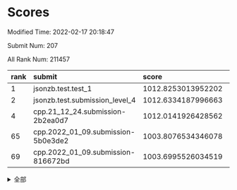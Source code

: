 # Scores

Modified Time: 2022-02-17 20:18:47

Submit Num: 207

All Rank Num: 211457

| rank |               submit               |       score        |       sigma        | pk_num |
| :--- | :--------------------------------- | :----------------- | :----------------- | :----- |
| 1    | jsonzb.test.test_1                 | 1012.8253013952202 | 0.7999196282661825 | 4086   |
| 2    | jsonzb.test.submission_level_4     | 1012.6334187996663 | 0.8046777246039206 | 4086   |
| 4    | cpp.21_12_24.submission-2b2ea0d7   | 1012.0141926428562 | 0.7884565520397903 | 4086   |
| 65   | cpp.2022_01_09.submission-5b0e3de2 | 1003.8076534346078 | 0.7105480500600883 | 4085   |
| 69   | cpp.2022_01_09.submission-816672bd | 1003.6995526034519 | 0.7148443760560232 | 4091   |


<details>
<summary>全部</summary>

| rank |                 submit                 |       score        |       sigma        | pk_num |
| :--- | :------------------------------------- | :----------------- | :----------------- | :----- |
| 1    | jsonzb.test.test_1                     | 1012.8253013952202 | 0.7999196282661825 | 4086   |
| 2    | jsonzb.test.submission_level_4         | 1012.6334187996663 | 0.8046777246039206 | 4086   |
| 3    | gobigger.level_3.submission_level_3_4  | 1012.2223643319184 | 0.777298991829451  | 4089   |
| 4    | cpp.21_12_24.submission-2b2ea0d7       | 1012.0141926428562 | 0.7884565520397903 | 4086   |
| 5    | gobigger.level_3.submission_level_3_27 | 1011.7559596289009 | 0.7748004760084997 | 4083   |
| 6    | gobigger.level_3.submission_level_3_36 | 1011.5735478146178 | 0.7601264949122132 | 4081   |
| 7    | gobigger.level_3.submission_level_3_31 | 1011.4489939473889 | 0.7734653102464515 | 4081   |
| 8    | gobigger.level_3.submission_level_3_39 | 1011.3612627766238 | 0.775501943528116  | 4091   |
| 9    | gobigger.level_3.submission_level_3_20 | 1011.0257754039379 | 0.7595468265703015 | 4087   |
| 10   | gobigger.level_3.submission_level_3_15 | 1011.0059198569381 | 0.7590488038907013 | 4090   |
| 11   | gobigger.level_3.submission_level_3_35 | 1010.9406065510367 | 0.7838517485665074 | 4088   |
| 12   | gobigger.level_3.submission_level_3_3  | 1010.8939109209915 | 0.7657113192795785 | 4088   |
| 13   | gobigger.level_3.submission_level_3_44 | 1010.8867697658442 | 0.785909844197091  | 4086   |
| 14   | gobigger.level_3.submission_level_3_13 | 1010.7394569122977 | 0.73846288526947   | 4089   |
| 15   | gobigger.level_3.submission_level_3_17 | 1010.6960481428775 | 0.7664774347836485 | 4082   |
| 16   | gobigger.level_3.submission_level_3_49 | 1010.5824131141881 | 0.7624452856819878 | 4086   |
| 17   | gobigger.level_3.submission_level_3_14 | 1010.5766422330566 | 0.7566277961530502 | 4080   |
| 18   | gobigger.level_3.submission_level_3_41 | 1010.5753736616953 | 0.7914508496803868 | 4087   |
| 19   | gobigger.level_3.submission_level_3_33 | 1010.5107953187459 | 0.7424695679417352 | 4082   |
| 20   | gobigger.level_3.submission_level_3_0  | 1010.4739847660327 | 0.7595640748687019 | 4088   |
| 21   | gobigger.level_3.submission_level_3_48 | 1010.4330979372177 | 0.7666967766276619 | 4083   |
| 22   | gobigger.level_3.submission_level_3_30 | 1010.3890661198888 | 0.773570837021081  | 4087   |
| 23   | gobigger.level_3.submission_level_3_34 | 1010.3000182582241 | 0.7653641210635498 | 4085   |
| 24   | gobigger.level_3.submission_level_3_29 | 1010.2962094761125 | 0.7583355227003161 | 4082   |
| 25   | gobigger.level_3.submission_level_3_16 | 1010.280498744819  | 0.7845094209388235 | 4087   |
| 26   | gobigger.level_3.submission_level_3_11 | 1010.2494501296703 | 0.7565132742277761 | 4090   |
| 27   | gobigger.level_3.submission_level_3_7  | 1010.1209994229508 | 0.7432118468431129 | 4087   |
| 28   | gobigger.level_3.submission_level_3_32 | 1010.0910777250527 | 0.7733824215745921 | 4082   |
| 29   | gobigger.level_3.submission_level_3_2  | 1010.0782920993631 | 0.788565363673241  | 4086   |
| 30   | gobigger.level_3.submission_level_3_37 | 1010.0406344058445 | 0.7522271407504638 | 4087   |
| 31   | gobigger.level_3.submission_level_3_46 | 1010.0387228052113 | 0.7695094262836379 | 4087   |
| 32   | gobigger.level_3.submission_level_3_12 | 1009.9851835113811 | 0.7530581159919879 | 4087   |
| 33   | gobigger.level_3.submission_level_3_1  | 1009.9646170497502 | 0.7559365956767268 | 4083   |
| 34   | gobigger.level_3.submission_level_3_18 | 1009.9484319030907 | 0.7614400975261666 | 4085   |
| 35   | gobigger.level_3.submission_level_3_47 | 1009.9409607929309 | 0.7624932165485991 | 4085   |
| 36   | gobigger.level_3.submission_level_3_23 | 1009.9002429705916 | 0.7581713867514718 | 4090   |
| 37   | gobigger.level_3.submission_level_3_42 | 1009.8603075748962 | 0.761743106231338  | 4083   |
| 38   | gobigger.level_3.submission_level_3_9  | 1009.8431376083327 | 0.7595379854176275 | 4084   |
| 39   | gobigger.level_3.submission_level_3_26 | 1009.7026707272798 | 0.7624965890020703 | 4088   |
| 40   | gobigger.level_3.submission_level_3_28 | 1009.6628535962212 | 0.7602451816479494 | 4084   |
| 41   | gobigger.level_3.submission_level_3_38 | 1009.6032740455584 | 0.7645945409061782 | 4090   |
| 42   | gobigger.level_3.submission_level_3_5  | 1009.5671429502221 | 0.7648571281057788 | 4088   |
| 43   | gobigger.level_3.submission_level_3_10 | 1009.5504217002382 | 0.7654724665696874 | 4090   |
| 44   | gobigger.level_3.submission_level_3_19 | 1009.5376867831541 | 0.7511726519684611 | 4088   |
| 45   | gobigger.level_3.submission_level_3_24 | 1009.4841278589054 | 0.7443290182245157 | 4087   |
| 46   | gobigger.level_3.submission_level_3_45 | 1009.389295668697  | 0.7362231521145435 | 4090   |
| 47   | gobigger.level_3.submission_level_3_6  | 1009.3237901536894 | 0.7687036874198601 | 4087   |
| 48   | gobigger.level_3.submission_level_3_8  | 1009.110119915694  | 0.7418670584671548 | 4091   |
| 49   | gobigger.level_3.submission_level_3_43 | 1009.0079023568726 | 0.7374547217642845 | 4088   |
| 50   | gobigger.level_3.submission_level_3_25 | 1008.9601343675488 | 0.7456468060107098 | 4083   |
| 51   | gobigger.level_3.submission_level_3_21 | 1008.8357064655394 | 0.7461538039482164 | 4085   |
| 52   | gobigger.level_3.submission_level_3_40 | 1008.827575813969  | 0.7261948436567586 | 4087   |
| 53   | gobigger.level_3.submission_level_3_22 | 1008.555485924629  | 0.7564110690536363 | 4089   |
| 54   | gobigger.level_1.submission_level_1_43 | 1005.3099843647542 | 0.7252851230154738 | 4086   |
| 55   | gobigger.level_1.submission_level_1_15 | 1004.7766068616116 | 0.7141652064437018 | 4086   |
| 56   | gobigger.level_1.submission_level_1_27 | 1004.360325901186  | 0.7248986687987913 | 4087   |
| 57   | gobigger.level_1.submission_level_1_12 | 1004.3600077133298 | 0.730179972238349  | 4084   |
| 58   | gobigger.level_1.submission_level_1_4  | 1004.2405170928275 | 0.7227860382880666 | 4089   |
| 59   | gobigger.level_1.submission_level_1_31 | 1004.2196703188658 | 0.7232535615800151 | 4089   |
| 60   | gobigger.level_1.submission_level_1_46 | 1004.0896402256965 | 0.7297323044941765 | 4085   |
| 61   | gobigger.level_1.submission_level_1_48 | 1004.0459819387198 | 0.7181620250681676 | 4087   |
| 62   | gobigger.level_1.submission_level_1_5  | 1004.03333186718   | 0.7134948356252763 | 4084   |
| 63   | gobigger.level_1.submission_level_1_19 | 1003.998590794614  | 0.714551732388883  | 4083   |
| 64   | gobigger.level_1.submission_level_1_28 | 1003.80929952108   | 0.7088542962242574 | 4085   |
| 65   | cpp.2022_01_09.submission-5b0e3de2     | 1003.8076534346078 | 0.7105480500600883 | 4085   |
| 66   | gobigger.level_1.submission_level_1_35 | 1003.7760765555809 | 0.7213830460346957 | 4088   |
| 67   | gobigger.level_1.submission_level_1_23 | 1003.7301669183535 | 0.7286436994206932 | 4084   |
| 68   | gobigger.level_1.submission_level_1_30 | 1003.7051175387633 | 0.7213032453599733 | 4091   |
| 69   | cpp.2022_01_09.submission-816672bd     | 1003.6995526034519 | 0.7148443760560232 | 4091   |
| 70   | gobigger.level_1.submission_level_1_32 | 1003.6809079869832 | 0.7178369950488194 | 4085   |
| 71   | gobigger.level_1.submission_level_1_14 | 1003.6735029724273 | 0.730768355869869  | 4087   |
| 72   | gobigger.level_1.submission_level_1_2  | 1003.6439633844429 | 0.7250798451212814 | 4086   |
| 73   | gobigger.level_1.submission_level_1_9  | 1003.6376922081622 | 0.717590877874377  | 4086   |
| 74   | gobigger.level_1.submission_level_1_18 | 1003.5814884741169 | 0.7143164801866378 | 4084   |
| 75   | gobigger.level_1.submission_level_1_26 | 1003.5549119944862 | 0.731296841934286  | 4084   |
| 76   | gobigger.level_1.submission_level_1_25 | 1003.5132128817736 | 0.7081839393912167 | 4085   |
| 77   | gobigger.level_1.submission_level_1_16 | 1003.4419534364079 | 0.7228629779374635 | 4089   |
| 78   | gobigger.level_1.submission_level_1_42 | 1003.414581474252  | 0.7159863272314921 | 4085   |
| 79   | gobigger.level_1.submission_level_1_8  | 1003.4008916017616 | 0.7235027934668686 | 4081   |
| 80   | gobigger.level_1.submission_level_1_49 | 1003.3853316271208 | 0.7243136448641545 | 4088   |
| 81   | gobigger.level_1.submission_level_1_34 | 1003.3545222138429 | 0.725529234921038  | 4084   |
| 82   | gobigger.level_1.submission_level_1_38 | 1003.2659331903989 | 0.704410932448761  | 4085   |
| 83   | gobigger.level_1.submission_level_1_13 | 1003.2410138797833 | 0.7119820512464514 | 4088   |
| 84   | gobigger.level_1.submission_level_1_6  | 1003.2239887154662 | 0.7208180382461346 | 4086   |
| 85   | gobigger.level_1.submission_level_1_41 | 1003.2211771168271 | 0.7152722659278914 | 4086   |
| 86   | gobigger.level_1.submission_level_1_20 | 1003.204613017927  | 0.7215886202778055 | 4084   |
| 87   | gobigger.level_1.submission_level_1_39 | 1003.1874252897541 | 0.7297190515582902 | 4088   |
| 88   | gobigger.level_1.submission_level_1_21 | 1003.1516730049891 | 0.7270793857123109 | 4086   |
| 89   | gobigger.level_1.submission_level_1_33 | 1003.1446234256264 | 0.7223982002601294 | 4085   |
| 90   | gobigger.level_1.submission_level_1_10 | 1003.1144132599541 | 0.7079661852698859 | 4082   |
| 91   | gobigger.level_1.submission_level_1_24 | 1003.111813828005  | 0.730076901216145  | 4088   |
| 92   | gobigger.level_1.submission_level_1_40 | 1003.0898136494691 | 0.6997057001908793 | 4088   |
| 93   | gobigger.level_1.submission_level_1_47 | 1003.0227937834167 | 0.7067039633009949 | 4085   |
| 94   | gobigger.level_1.submission_level_1_7  | 1003.0155469425317 | 0.7121117506048729 | 4087   |
| 95   | gobigger.level_1.submission_level_1_44 | 1002.960054913596  | 0.7149974561567743 | 4088   |
| 96   | gobigger.level_1.submission_level_1_36 | 1002.9462443482871 | 0.7120045900694627 | 4088   |
| 97   | gobigger.level_1.submission_level_1_11 | 1002.9294040589756 | 0.7238547407633606 | 4084   |
| 98   | gobigger.level_1.submission_level_1_0  | 1002.9274559861133 | 0.7182103987714351 | 4090   |
| 99   | gobigger.level_1.submission_level_1_17 | 1002.9202190105103 | 0.7234261396230136 | 4087   |
| 100  | gobigger.level_1.submission_level_1_1  | 1002.566465944714  | 0.7301297800600922 | 4090   |
| 101  | gobigger.level_1.submission_level_1_45 | 1002.5388773754385 | 0.7169256866842482 | 4085   |
| 102  | gobigger.level_1.submission_level_1_3  | 1002.242711998052  | 0.7098038257793812 | 4083   |
| 103  | gobigger.level_1.submission_level_1_22 | 1002.1595043419564 | 0.7317004885321677 | 4081   |
| 104  | gobigger.level_1.submission_level_1_29 | 1002.137465111149  | 0.7197974098937021 | 4089   |
| 105  | gobigger.level_1.submission_level_1_37 | 1001.9754493010954 | 0.706805250979434  | 4088   |
| 106  | gobigger.random.submission_random_11   | 997.2968226018786  | 0.7130444107562771 | 4088   |
| 107  | gobigger.random.submission_random_43   | 997.2647438693774  | 0.7026084586801369 | 4084   |
| 108  | gobigger.random.submission_random_32   | 997.2515673041937  | 0.7047046629461935 | 4086   |
| 109  | gobigger.random.submission_random_45   | 997.191658278955   | 0.715025970358702  | 4088   |
| 110  | gobigger.random.submission_random_47   | 996.9487560166698  | 0.7156555060601814 | 4089   |
| 111  | gobigger.random.submission_random_13   | 996.804784402379   | 0.7153391409086777 | 4088   |
| 112  | gobigger.random.submission_random_9    | 996.6132550585664  | 0.7056180131938452 | 4086   |
| 113  | gobigger.random.submission_random_19   | 996.6125860080411  | 0.711268659293374  | 4089   |
| 114  | gobigger.random.submission_random_7    | 996.563606976657   | 0.7179683047606178 | 4090   |
| 115  | gobigger.random.submission_random_1    | 996.5564406577437  | 0.7022159286100689 | 4084   |
| 116  | gobigger.random.submission_random_48   | 996.5481368718991  | 0.7245729571696166 | 4087   |
| 117  | gobigger.random.submission_random_15   | 996.4618875759521  | 0.6995422192130883 | 4086   |
| 118  | gobigger.random.submission_random_37   | 996.4179058175888  | 0.6989709226932073 | 4088   |
| 119  | gobigger.random.submission_random_31   | 996.3841680040199  | 0.7225084705296728 | 4085   |
| 120  | gobigger.random.submission_random_34   | 996.3751928420821  | 0.7049074581113816 | 4088   |
| 121  | gobigger.random.submission_random_10   | 996.3692002765796  | 0.7044042177404916 | 4090   |
| 122  | gobigger.random.submission_random_40   | 996.3665153227066  | 0.7181503227365997 | 4079   |
| 123  | gobigger.random.submission_random_25   | 996.3509450686878  | 0.6918819427666422 | 4086   |
| 124  | gobigger.random.submission_random_0    | 996.3070259394104  | 0.7068169794519872 | 4090   |
| 125  | gobigger.random.submission_random_12   | 996.2780237934895  | 0.7126562471358894 | 4085   |
| 126  | gobigger.random.submission_random_38   | 996.2509278748397  | 0.7064351629750388 | 4084   |
| 127  | gobigger.random.submission_random_28   | 996.1850688577855  | 0.7116236673778311 | 4086   |
| 128  | gobigger.random.submission_random_17   | 996.1321682673635  | 0.7024803652922502 | 4088   |
| 129  | gobigger.random.submission_random_29   | 996.048578222454   | 0.7147623359223255 | 4086   |
| 130  | gobigger.random.submission_random_49   | 996.0301998912897  | 0.7150039633955422 | 4086   |
| 131  | gobigger.random.submission_random_16   | 995.8895604607534  | 0.7145284821678085 | 4093   |
| 132  | gobigger.random.submission_random_2    | 995.8173042612891  | 0.7061134120919063 | 4082   |
| 133  | gobigger.random.submission_random_36   | 995.7625136837431  | 0.709171081302331  | 4087   |
| 134  | gobigger.random.submission_random_46   | 995.7613005136374  | 0.7149608658453229 | 4082   |
| 135  | gobigger.random.submission_random_41   | 995.7473122321445  | 0.7045852058658445 | 4084   |
| 136  | gobigger.random.submission_random_18   | 995.7336250288589  | 0.7160726652124033 | 4086   |
| 137  | gobigger.random.submission_random_35   | 995.5775510132128  | 0.7154619826837814 | 4084   |
| 138  | gobigger.random.submission_random_27   | 995.5618909913351  | 0.7193609890227832 | 4087   |
| 139  | gobigger.random.submission_random_44   | 995.50896926536    | 0.715337638584246  | 4090   |
| 140  | gobigger.random.submission_random_4    | 995.4946676036184  | 0.696745711066466  | 4083   |
| 141  | gobigger.random.submission_random_26   | 995.4850205443555  | 0.7049295027384385 | 4087   |
| 142  | gobigger.random.submission_random_20   | 995.4810867200133  | 0.7081628528085174 | 4091   |
| 143  | gobigger.random.submission_random_3    | 995.4709118255699  | 0.7125356434791322 | 4085   |
| 144  | gobigger.random.submission_random_24   | 995.4488938868031  | 0.7008541357158258 | 4087   |
| 145  | gobigger.random.submission_random_30   | 995.4475485122384  | 0.7009773689023262 | 4087   |
| 146  | gobigger.random.submission_random_33   | 995.3237875803513  | 0.7109551000013077 | 4091   |
| 147  | gobigger.random.submission_random_14   | 995.0242819074269  | 0.7262147248356241 | 4085   |
| 148  | gobigger.random.submission_random_6    | 994.9259793289732  | 0.7353620934899293 | 4091   |
| 149  | gobigger.random.submission_random_23   | 994.9252713425703  | 0.7106120329866082 | 4085   |
| 150  | gobigger.random.submission_random_42   | 994.8552961059705  | 0.7188113609976249 | 4090   |
| 151  | gobigger.random.submission_random_22   | 994.7998152835941  | 0.7039921295210319 | 4080   |
| 152  | gobigger.random.submission_random_21   | 994.7313783008856  | 0.7225972949694591 | 4087   |
| 153  | gobigger.random.submission_random_5    | 994.6492909474027  | 0.7428676740758487 | 4082   |
| 154  | gobigger.random.submission_random_39   | 994.3614148948839  | 0.7164514830985002 | 4087   |
| 155  | gobigger.random.submission_random_8    | 994.227261406984   | 0.7195711026939386 | 4082   |
| 156  | gobigger.level_2.submission_level_2_38 | 993.5159295324502  | 0.7426311910884246 | 4087   |
| 157  | gobigger.level_2.submission_level_2_11 | 993.21004170175    | 0.7344159987015016 | 4086   |
| 158  | gobigger.level_2.submission_level_2_9  | 993.2055775216315  | 0.7455162750821324 | 4088   |
| 159  | gobigger.level_2.submission_level_2_40 | 993.1420824457897  | 0.7540171582851657 | 4090   |
| 160  | gobigger.level_2.submission_level_2_26 | 993.0170243419215  | 0.7560361317845553 | 4088   |
| 161  | gobigger.level_2.submission_level_2_10 | 993.0063399739695  | 0.7424625707371563 | 4088   |
| 162  | gobigger.level_2.submission_level_2_27 | 992.7756661933842  | 0.7324129313857436 | 4079   |
| 163  | gobigger.level_2.submission_level_2_47 | 992.7579767777856  | 0.7526467162946732 | 4084   |
| 164  | gobigger.level_2.submission_level_2_30 | 992.7420828615788  | 0.754433244261598  | 4084   |
| 165  | gobigger.level_2.submission_level_2_15 | 992.6808114796739  | 0.7251478198867443 | 4087   |
| 166  | gobigger.level_2.submission_level_2_33 | 992.669544861873   | 0.738258000122932  | 4089   |
| 167  | gobigger.level_2.submission_level_2_31 | 992.6294634842956  | 0.7604073636024936 | 4088   |
| 168  | gobigger.level_2.submission_level_2_49 | 992.4990093279227  | 0.750419572550728  | 4086   |
| 169  | gobigger.level_2.submission_level_2_5  | 992.4920143812583  | 0.7510490456327531 | 4089   |
| 170  | gobigger.level_2.submission_level_2_17 | 992.3339504014409  | 0.7409796114891858 | 4089   |
| 171  | gobigger.level_2.submission_level_2_14 | 992.2735260377744  | 0.7470535378242479 | 4087   |
| 172  | gobigger.level_2.submission_level_2_37 | 992.243812983966   | 0.7406200949926295 | 4087   |
| 173  | gobigger.level_2.submission_level_2_34 | 992.2040411717844  | 0.7513068736908698 | 4079   |
| 174  | gobigger.level_2.submission_level_2_32 | 992.1983391223549  | 0.7383204409450842 | 4083   |
| 175  | gobigger.level_2.submission_level_2_24 | 992.1606895176506  | 0.7517547999199516 | 4089   |
| 176  | gobigger.level_2.submission_level_2_12 | 992.1382797692096  | 0.728038591474219  | 4087   |
| 177  | gobigger.level_2.submission_level_2_39 | 992.0443105157149  | 0.7529969638819478 | 4085   |
| 178  | gobigger.level_2.submission_level_2_18 | 991.9825933889808  | 0.7448591988334164 | 4083   |
| 179  | gobigger.level_2.submission_level_2_42 | 991.9145454570123  | 0.7460651984821367 | 4085   |
| 180  | gobigger.level_2.submission_level_2_1  | 991.9024513609521  | 0.757508201961357  | 4084   |
| 181  | gobigger.level_2.submission_level_2_13 | 991.8109822609216  | 0.74719022201694   | 4085   |
| 182  | gobigger.level_2.submission_level_2_4  | 991.8021749653365  | 0.7366893048827146 | 4087   |
| 183  | gobigger.level_2.submission_level_2_6  | 991.7895847038205  | 0.7412310392748683 | 4085   |
| 184  | gobigger.level_2.submission_level_2_43 | 991.7801559400064  | 0.7482891449267169 | 4085   |
| 185  | gobigger.level_2.submission_level_2_19 | 991.7641558860096  | 0.7497730494658222 | 4082   |
| 186  | gobigger.level_2.submission_level_2_8  | 991.746135816418   | 0.7537208830050414 | 4085   |
| 187  | gobigger.level_2.submission_level_2_22 | 991.706601604304   | 0.7643967780696603 | 4086   |
| 188  | gobigger.level_2.submission_level_2_23 | 991.6440523473266  | 0.751636555170851  | 4085   |
| 189  | gobigger.level_2.submission_level_2_35 | 991.6322784742445  | 0.7489030929317266 | 4089   |
| 190  | gobigger.level_2.submission_level_2_16 | 991.5860029575421  | 0.7650924909533392 | 4088   |
| 191  | gobigger.level_2.submission_level_2_45 | 991.5183572748227  | 0.7625366156171235 | 4086   |
| 192  | gobigger.level_2.submission_level_2_25 | 991.5098754084343  | 0.7440593920081239 | 4088   |
| 193  | gobigger.level_2.submission_level_2_28 | 991.4861393000223  | 0.7510155516174848 | 4081   |
| 194  | gobigger.level_2.submission_level_2_41 | 991.4813783883704  | 0.7570650170054473 | 4086   |
| 195  | gobigger.level_2.submission_level_2_29 | 991.460625075499   | 0.7626199003429872 | 4085   |
| 196  | gobigger.level_2.submission_level_2_7  | 991.1926372462966  | 0.7633677018128587 | 4088   |
| 197  | gobigger.level_2.submission_level_2_0  | 991.0300334642901  | 0.7513158031194521 | 4087   |
| 198  | gobigger.level_2.submission_level_2_21 | 990.919421686699   | 0.7401584181261307 | 4088   |
| 199  | gobigger.level_2.submission_level_2_20 | 990.7602366672792  | 0.7583540298211919 | 4089   |
| 200  | gobigger.level_2.submission_level_2_36 | 990.5904028792894  | 0.7509083524787427 | 4086   |
| 201  | gobigger.level_2.submission_level_2_2  | 990.5590370896873  | 0.7709264611882181 | 4085   |
| 202  | gobigger.level_2.submission_level_2_48 | 990.5090881787617  | 0.7539163704114153 | 4082   |
| 203  | gobigger.level_2.submission_level_2_3  | 990.3970124949934  | 0.7719225579309499 | 4084   |
| 204  | gobigger.level_2.submission_level_2_44 | 990.0771060139122  | 0.7651494202877719 | 4081   |
| 205  | gobigger.level_2.submission_level_2_46 | 988.9452025943275  | 0.7759989928196098 | 4087   |
| 206  | gobigger.none.submission_none_1        | 978.1889154662437  | 1.2291643276308175 | 4083   |
| 207  | gobigger.none.submission_none_0        | 974.8760821401771  | 1.5810999685348839 | 4086   |

</details>